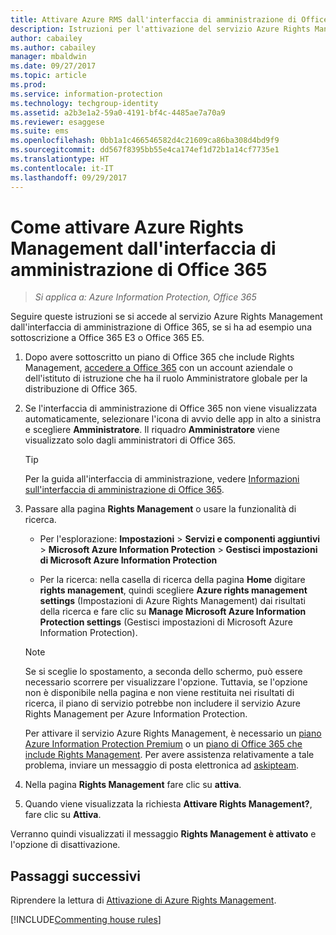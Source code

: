 ```yaml
---
title: Attivare Azure RMS dall'interfaccia di amministrazione di Office 365 - AIP
description: Istruzioni per l'attivazione del servizio Azure Rights Management se si usa la nuova versione dell'interfaccia di amministrazione di Office 365.
author: cabailey
ms.author: cabailey
manager: mbaldwin
ms.date: 09/27/2017
ms.topic: article
ms.prod: 
ms.service: information-protection
ms.technology: techgroup-identity
ms.assetid: a2b3e1a2-59a0-4191-bf4c-4485ae7a70a9
ms.reviewer: esaggese
ms.suite: ems
ms.openlocfilehash: 0bb1a1c466546582d4c21609ca86ba308d4bd9f9
ms.sourcegitcommit: dd567f8395bb55e4ca174ef1d72b1a14cf7735e1
ms.translationtype: HT
ms.contentlocale: it-IT
ms.lasthandoff: 09/29/2017
---
```

# <a name="how-to-activate-azure-rights-management-from-the-office-365-admin-center"></a>Come attivare Azure Rights Management dall'interfaccia di amministrazione di Office 365

>*Si applica a: Azure Information Protection, Office 365*

Seguire queste istruzioni se si accede al servizio Azure Rights Management dall'interfaccia di amministrazione di Office 365, se si ha ad esempio una sottoscrizione a Office 365 E3 o Office 365 E5.

1. Dopo avere sottoscritto un piano di Office 365 che include Rights Management, [accedere a Office 365](https://portal.office.com/) con un account aziendale o dell'istituto di istruzione che ha il ruolo Amministratore globale per la distribuzione di Office 365.

2. Se l'interfaccia di amministrazione di Office 365 non viene visualizzata automaticamente, selezionare l'icona di avvio delle app in alto a sinistra e scegliere **Amministratore**. Il riquadro **Amministratore** viene visualizzato solo dagli amministratori di Office 365.

    > [!TIP]
    > Per la guida all'interfaccia di amministrazione, vedere [Informazioni sull'interfaccia di amministrazione di Office 365](https://support.office.com/article/About-the-Office-365-Admin-Center-758befc4-0888-4009-9f14-0d147402fd23).

3. Passare alla pagina **Rights Management** o usare la funzionalità di ricerca.

    - Per l'esplorazione: **Impostazioni** > **Servizi e componenti aggiuntivi** > **Microsoft Azure Information Protection** > **Gestisci impostazioni di Microsoft Azure Information Protection**

    - Per la ricerca: nella casella di ricerca della pagina **Home** digitare **rights management**, quindi scegliere **Azure rights management settings** (Impostazioni di Azure Rights Management) dai risultati della ricerca e fare clic su **Manage Microsoft Azure Information Protection settings** (Gestisci impostazioni di Microsoft Azure Information Protection). 
    
    > [!NOTE]
    >Se si sceglie lo spostamento, a seconda dello schermo, può essere necessario scorrere per visualizzare l'opzione. Tuttavia, se l'opzione non è disponibile nella pagina e non viene restituita nei risultati di ricerca, il piano di servizio potrebbe non includere il servizio Azure Rights Management per Azure Information Protection.
    >
    >Per attivare il servizio Azure Rights Management, è necessario un [piano Azure Information Protection Premium](https://www.microsoft.com/cloud-platform/azure-information-protection-pricing) o un [piano di Office 365 che include Rights Management](http://download.microsoft.com/download/E/C/F/ECF42E71-4EC0-48FF-AA00-577AC14D5B5C/Azure_Information_Protection_licensing_datasheet_EN-US.pdf). Per avere assistenza relativamente a tale problema, inviare un messaggio di posta elettronica ad [askipteam](mailto:askipteam@microsoft.com?subject=I%20cannot%20activate%20RMS).

4. Nella pagina **Rights Management** fare clic su **attiva**.

5. Quando viene visualizzata la richiesta **Attivare Rights Management?**, fare clic su **Attiva**.

Verranno quindi visualizzati il messaggio **Rights Management è attivato** e l'opzione di disattivazione.


## <a name="next-steps"></a>Passaggi successivi
Riprendere la lettura di [Attivazione di Azure Rights Management](activate-service.md#configuring-onboarding-controls-for-a-phased-deployment).

[!INCLUDE[Commenting house rules](../includes/houserules.md)]
